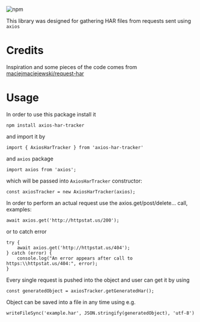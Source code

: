 ![npm](https://img.shields.io/npm/v/axios-har-tracker?color=9cf&style=plastic)

This library was designed for gathering HAR files from requests sent using `axios`

# Credits

Inspiration and some pieces of the code comes from [maciejmaciejewski/request-har](https://github.com/maciejmaciejewski/request-har)

# Usage

In order to use this package install it 
```
npm install axios-har-tracker
```
and import it by 
```
import { AxiosHarTracker } from 'axios-har-tracker'
```
and `axios` package 
```
import axios from 'axios';
```
which will be passed into `AxiosHarTracker` constructor:
```
const axiosTracker = new AxiosHarTracker(axios); 
```

In order to perform an actual request use the axios.get/post/delete... call, examples:
```
await axios.get('http://httpstat.us/200');
```
or to catch error
```
try {
    await axios.get('http://httpstat.us/404');
} catch (error) {
    console.log("An error appears after call to https:\\httpstat.us/404:", error);
}
```

Every single request is pushed into the object and user can get it by using
```
const generatedObject = axiosTracker.getGeneratedHar();
```
Object can be saved into a file in any time using e.g.
```
writeFileSync('example.har', JSON.stringify(generatedObject), 'utf-8')
```